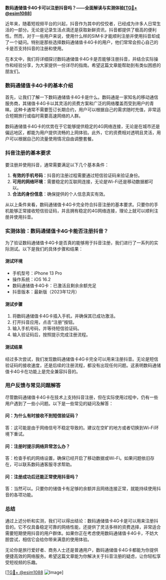 **数码通储值卡4G卡可以注册抖音吗？——全面解读与实测体验[[TG💪+ @esim1088](https://t.me/s/esim1088)]**

近年来，随着短视频平台的兴起，抖音作为其中的佼佼者，已经成为许多人日常生活的一部分。无论是记录生活点滴还是获取新鲜资讯，抖音都提供了极高的便利性。然而，对于一些用户来说，使用什么样的SIM卡才能顺利注册并使用抖音却成了一个疑问。特别是那些选择数码通储值卡4G卡的用户，他们常常会担心自己的卡是否支持抖音的注册和使用。

在本文中，我们将详细探讨数码通储值卡4G卡是否能够注册抖音，并结合实际操作和经验分享，为大家提供一份详尽的指南。希望这篇文章能帮助到有类似困惑的朋友们。

### 数码通储值卡4G卡的基本介绍

首先，让我们了解一下数码通储值卡4G卡是什么。数码通是一家知名的移动通信服务商，其储值卡4G卡以其灵活的资费方案和广泛的网络覆盖而受到用户的青睐。这种卡通常不需要签订长期合约，用户可以根据自己的需求随时充值，非常适合短期旅行或临时需要高速网络的人群。

数码通储值卡4G卡的优势在于它能够提供稳定的4G网络连接，无论是在城市还是偏远地区，都能为用户提供流畅的上网体验。此外，它的资费相对透明且灵活，用户可以根据自己的流量使用情况自由调整套餐。

### 抖音注册的基本要求

要注册并使用抖音，通常需要满足以下几个基本条件：

1. **有效的手机号码**：抖音的注册过程需要通过短信验证码来验证身份。
2. **可用的网络环境**：需要稳定的互联网连接，无论是Wi-Fi还是移动数据都可以。
3. **合法的身份信息**：确保提供的个人信息真实有效。

从以上条件来看，数码通储值卡4G卡完全符合抖音注册的基本要求。只要你的手机能够正常接收短信验证码，并且拥有稳定的4G网络连接，理论上就可以顺利注册并使用抖音。

### 实测体验：数码通储值卡4G卡能否注册抖音？

为了验证数码通储值卡4G卡是否真的能够用于抖音注册，我们进行了一系列的实际测试。以下是我们的具体步骤和结果：

#### 测试环境
- 手机型号：iPhone 13 Pro
- 操作系统：iOS 16.2
- 数码通储值卡4G卡：已激活且剩余余额充足
- 抖音版本：最新版（2023年12月）

#### 测试步骤
1. 将数码通储值卡4G卡插入手机，并确保其已成功激活。
2. 打开抖音应用，点击“注册”按钮。
3. 输入手机号码，并等待短信验证码。
4. 输入验证码后，按照提示完成注册流程。

#### 测试结果
经过多次尝试，我们发现数码通储值卡4G卡完全可以用来注册抖音。无论是短信验证码的接收速度，还是后续的注册流程，都没有出现任何问题。这表明数码通储值卡4G卡在功能上是完全兼容抖音的。

### 用户反馈与常见问题解答

尽管数码通储值卡4G卡在技术上支持抖音注册，但在实际使用过程中，仍有一些用户遇到了一些小问题。以下是一些常见的疑问及解答：

#### 问：为什么有时接收不到短信验证码？
答：这可能是由于网络信号不稳定导致的。建议在空旷的地方或者切换到Wi-Fi环境下重试。

#### 问：注册时提示网络异常怎么办？
答：检查手机的网络设置，确保已经开启了移动数据或Wi-Fi。如果问题依旧存在，可以联系数码通客服寻求帮助。

#### 问：注册成功后还能正常使用抖音吗？
答：当然可以。只要你的储值卡有足够的余额并且网络连接正常，就能持续使用抖音的各项功能。

### 总结

通过上述分析和实测，我们可以得出结论：数码通储值卡4G卡是可以用来注册抖音的。它不仅具备稳定可靠的网络性能，还提供了灵活多样的资费选择，非常适合需要短期使用抖音的用户群体。如果你正在考虑使用数码通储值卡4G卡，不妨大胆尝试，相信它会给你带来满意的使用体验。

无论你是旅行爱好者、商务人士还是普通用户，数码通储值卡4G卡都能为你提供便捷高效的网络服务。希望这篇文章能为你解决关于抖音注册的疑虑，让你轻松享受短视频的乐趣。

[[TG💪+ @esim1088](https://t.me/s/esim1088) ![Image](https://i.postimg.cc/4NQfJmqS/Snipaste-2025-05-13-00-14-12.png)]